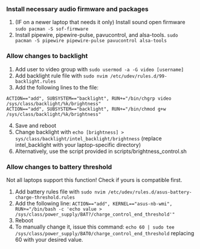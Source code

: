 ### Install necessary audio firmware and packages
1. (IF on a newer laptop that needs it only) Install sound open firmware `sudo pacman -S sof-firmware`
2. Install pipewire, pipewire-pulse, pavucontrol, and alsa-tools. `sudo pacman -S pipewire pipewire-pulse pavucontrol alsa-tools`
### Allow changes to backlight
1. Add user to video group with `sudo usermod -a -G video [username]`
2. Add backlight rule file with `sudo nvim /etc/udev/rules.d/99-backlight.rules`
3. Add the following lines to the file:
```
ACTION=="add", SUBSYSTEM=="backlight", RUN+="/bin/chgrp video /sys/class/backlight/%k/brightness"
ACTION=="add", SUBSYSTEM=="backlight", RUN+="/bin/chmod g+w /sys/class/backlight/%k/brightness"
```
4. Save and reboot
5. Change backlight with `echo [brightness] > sys/class/backlight/intel_backlight/brightness` (replace intel_backlight with your laptop-specific directory)
6. Alternatively, use the script provided in scripts/brightness_control.sh
### Allow changes to battery threshold
Not all laptops support this function! Check if yours is compatible first.
1. Add battery rules file with `sudo nvim /etc/udev/rules.d/asus-battery-charge-threshold.rules`
2. Add the following line: `ACTION=="add", KERNEL=="asus-nb-wmi", RUN+="/bin/bash -c 'echo value > /sys/class/power_supply/BAT?/charge_control_end_threshold'"`
3. Reboot
4. To manually change it, issue this command: `echo 60 | sudo tee /sys/class/power_supply/BAT0/charge_control_end_threshold` replacing 60 with your desired value.
